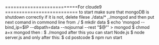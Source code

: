 ==========================For cloude9 ==========================
to start  make sure that mongoDB is shutdown correctly if it is not,  delete filese ./data/* ,./mongod
and then put next comand in  commond line from ./
$ mkdir data
$ echo 'mongod --bind_ip=$IP --dbpath=data --nojournal --rest "$@"' > mongod
$ chmod a+x mongod
  then :
    $  ./mongod
  after this  you can start Node.js
  $ node server.js
and only after this:
   $ cd postcode 
   $ npm run start 
